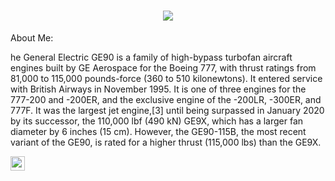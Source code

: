 <h1 align="center">
    <img src="https://readme-typing-svg.herokuapp.com/?lines=Haloo;Hehehehe+&center=true&size=30">
</h1>
   
About Me:
<p>
  he General Electric GE90 is a family of high-bypass turbofan aircraft engines built by GE Aerospace for the Boeing 777, with thrust ratings from 81,000 to 115,000 pounds-force (360 to 510 kilonewtons). It entered service with British Airways in November 1995. It is one of three engines for the 777-200 and -200ER, and the exclusive engine of the -200LR, -300ER, and 777F. It was the largest jet engine,[3] until being surpassed in January 2020 by its successor, the 110,000 lbf (490 kN) GE9X, which has a larger fan diameter by 6 inches (15 cm). However, the GE90-115B, the most recent variant of the GE90, is rated for a higher thrust (115,000 lbs) than the GE9X. 
</p>

<a href="https://youtu.be/0tOXxuLcaog?si=2gMBoFB42kh0nRno"><img src="https://img.shields.io/badge/Curious%20Cat-ff5c00?style=for-the-badge&logo=curiouscat&logoColor=white" height=23></a>
